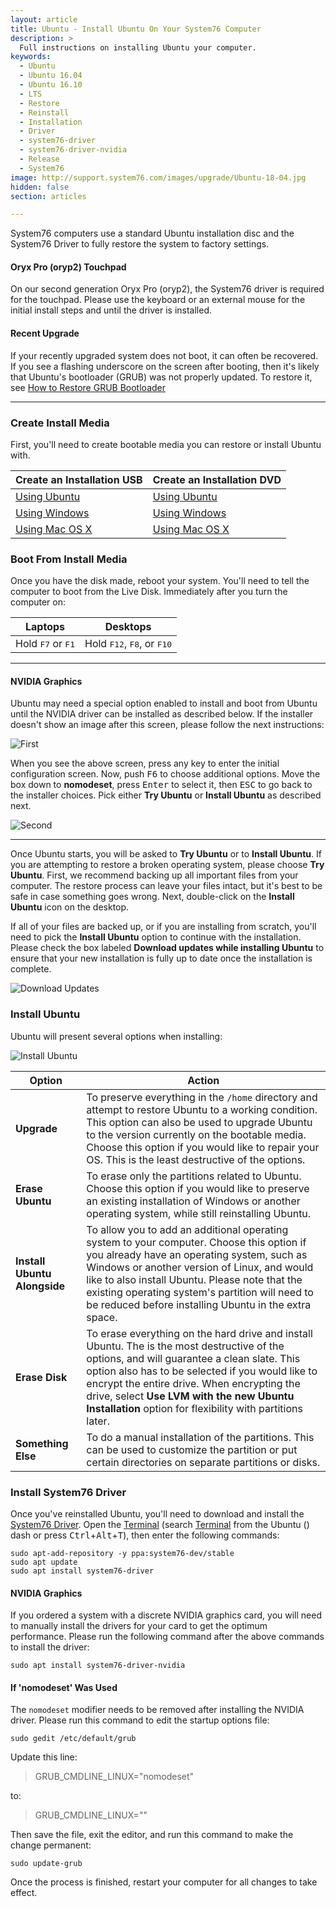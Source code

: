 ```yaml
---
layout: article
title: Ubuntu - Install Ubuntu On Your System76 Computer
description: >
  Full instructions on installing Ubuntu your computer.
keywords:
  - Ubuntu
  - Ubuntu 16.04
  - Ubuntu 16.10
  - LTS
  - Restore
  - Reinstall
  - Installation
  - Driver
  - system76-driver
  - system76-driver-nvidia
  - Release
  - System76
image: http://support.system76.com/images/upgrade/Ubuntu-18-04.jpg
hidden: false
section: articles

---
```


System76 computers use a standard Ubuntu installation disc and the System76 Driver to fully restore the system to factory settings.

#### Oryx Pro (oryp2) Touchpad

On our second generation Oryx Pro (oryp2), the System76 driver is required for the touchpad.  Please use the keyboard or an external mouse for the initial install steps and until the driver is installed.

#### Recent Upgrade

If your recently upgraded system does not boot, it can often be recovered.  If you see a flashing underscore on the screen after booting, then it's likely that Ubuntu's bootloader (GRUB) was not properly updated. To restore it, see [How to Restore GRUB Bootloader](/articles/grub)

---

### Create Install Media

First, you'll need to create bootable media you can restore or install Ubuntu with.

Create an Installation USB | Create an Installation DVD
--------------------------------- | ---------------------------
[Using Ubuntu](http://www.ubuntu.com/download/desktop/create-a-usb-stick-on-ubuntu) | [Using Ubuntu](http://www.ubuntu.com/download/desktop/burn-a-dvd-on-ubuntu)
[Using Windows](http://www.ubuntu.com/download/desktop/create-a-usb-stick-on-windows) | [Using Windows](http://www.ubuntu.com/download/desktop/burn-a-dvd-on-windows)
[Using Mac OS X](http://www.ubuntu.com/download/desktop/create-a-usb-stick-on-mac-osx) | [Using Mac OS X](http://www.ubuntu.com/download/desktop/burn-a-dvd-on-mac-osx)

### Boot From Install Media

Once you have the disk made, reboot your system. You'll need to tell the computer to boot from the Live Disk. Immediately after you turn the computer on:

Laptops                             | Desktops
----------------------------------- | ------------------------------------
Hold <kbd>F7</kbd> or <kbd>F1</kbd> | Hold <kbd>F12</kbd>, <kbd>F8</kbd>, or <kbd>F10</kbd>

---

#### NVIDIA Graphics

Ubuntu may need a special option enabled to install and boot from Ubuntu until the NVIDIA driver can be installed as described below. If the installer doesn't show an image after this screen, please follow the next instructions:

![First](/images/install-ubuntu/first.png)

When you see the above screen, press any key to enter the initial configuration screen. Now, push <kbd>F6</kbd> to choose additional options. Move the box down to **nomodeset**, press <kbd>Enter</kbd> to select it, then <kbd>ESC</kbd> to go back to the installer choices. Pick either **Try Ubuntu** or **Install Ubuntu** as described next.

![Second](/images/install-ubuntu/second.png)

---

Once Ubuntu starts, you will be asked to **Try Ubuntu** or to **Install Ubuntu**. If you are attempting to restore a broken operating system, please choose **Try Ubuntu**. First, we recommend backing up all important files from your computer. The restore process can leave your files intact, but it's best to be safe in case something goes wrong. Next, double-click on the **Install Ubuntu** icon on the desktop.

If all of your files are backed up, or if you are installing from scratch, you'll need to pick the **Install Ubuntu** option to continue with the installation. Please check the box labeled **Download updates while installing Ubuntu** to ensure that your new installation is fully up to date once the installation is complete.

![Download Updates](/images/install-ubuntu/updates.png)

### Install Ubuntu

Ubuntu will present several options when installing:

![Install Ubuntu](/images/install-ubuntu/install.png)

Option | Action
----------- | ----------------
**Upgrade** | To preserve everything in the `/home` directory and attempt to restore Ubuntu to a working condition. This option can also be used to upgrade Ubuntu to the version currently on the bootable media. Choose this option if you would like to repair your OS. This is the least destructive of the options.
**Erase Ubuntu** | To erase only the partitions related to Ubuntu. Choose this option if you would like to preserve an existing installation of Windows or another operating system, while still reinstalling Ubuntu.
**Install Ubuntu Alongside** | To allow you to add an additional operating system to your computer. Choose this option if you already have an operating system, such as Windows or another version of Linux, and would like to also install Ubuntu. Please note that the existing operating system's partition will need to be reduced before installing Ubuntu in the extra space.
**Erase Disk** | To erase everything on the hard drive and install Ubuntu. The is the most destructive of the options, and will guarantee a clean slate. This option also has to be selected if you would like to encrypt the entire drive. When encrypting the drive, select **Use LVM with the new Ubuntu Installation** option for flexibility with partitions later.
**Something Else** | To do a manual installation of the partitions. This can be used to customize the partition or put certain directories on separate partitions or disks.

### Install System76 Driver

Once you've reinstalled Ubuntu, you'll need to download and install the <u>System76 Driver</u>. Open the <u>Terminal</u> (search <u>Terminal</u> from the Ubuntu (<i class="fl-ubuntu"></i>) dash or press <kbd>Ctrl</kbd>+<kbd>Alt</kbd>+<kbd>T</kbd>), then enter the following commands:

```
sudo apt-add-repository -y ppa:system76-dev/stable
sudo apt update
sudo apt install system76-driver
```

#### NVIDIA Graphics

If you ordered a system with a discrete NVIDIA graphics card, you will need to manually install the drivers for your card to get the optimum performance. Please run the following command after the above commands to install the driver:

```
sudo apt install system76-driver-nvidia
```

#### If 'nomodeset' Was Used

The `nomodeset` modifier needs to be removed after installing the NVIDIA driver. Please run this command to edit the startup options file:

```
sudo gedit /etc/default/grub
```

Update this line:

> GRUB_CMDLINE_LINUX="nomodeset"

to:

> GRUB_CMDLINE_LINUX=""

Then save the file, exit the editor, and run this command to make the change permanent:  

```
sudo update-grub
```

Once the process is finished, restart your computer for all changes to take effect.
